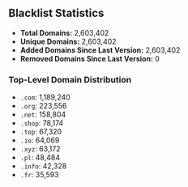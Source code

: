 ## Blacklist Statistics

- **Total Domains:** 2,603,402
- **Unique Domains:** 2,603,402
- **Added Domains Since Last Version:** 2,603,402
- **Removed Domains Since Last Version:** 0

### Top-Level Domain Distribution

-  `.com`: 1,189,240
-  `.org`: 223,556
-  `.net`: 158,804
-  `.shop`: 78,174
-  `.top`: 67,320
-  `.io`: 64,069
-  `.xyz`: 63,172
-  `.pl`: 48,484
-  `.info`: 42,328
-  `.fr`: 35,593
